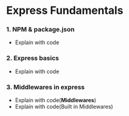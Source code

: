 # Express Fundamentals
### 1. NPM & package.json
- Explain with code
###  2. Express basics
- Explain with code
### 3. Middlewares in express
- Explain with code(**Middlewares**)
- Explain with code(Built in Middlewares)
